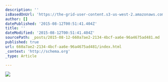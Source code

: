 ```yaml
---
description: ''
isBasedOnUrl: 'https://the-grid-user-content.s3-us-west-2.amazonaws.com/e59c3c57-720e-4507-95d7-6a9207f2c5f8.jpg'
author: []
datePublished: '2015-08-12T00:51:41.404Z'
title: ''
dateModified: '2015-08-12T00:51:41.404Z'
sourcePath: _posts/2015-08-12-660a7ae2-2134-4bcf-aa6e-96a4675ad481.md
published: true
url: 660a7ae2-2134-4bcf-aa6e-96a4675ad481/index.html
_context: 'http://schema.org'
_type: Article

---
```

![](https://the-grid-user-content.s3-us-west-2.amazonaws.com/e59c3c57-720e-4507-95d7-6a9207f2c5f8.jpg)